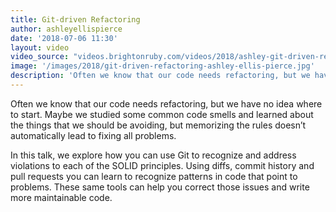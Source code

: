 ```yaml
---
title: Git-driven Refactoring
author: ashleyellispierce
date: '2018-07-06 11:30'
layout: video
video_source: "videos.brightonruby.com/videos/2018/ashley-git-driven-refactoring.mp4"
image: '/images/2018/git-driven-refactoring-ashley-ellis-pierce.jpg'
description: 'Often we know that our code needs refactoring, but we have no idea where to start.'
---
```


Often we know that our code needs refactoring, but we have no idea where to start. Maybe we studied some common code smells and learned about the things that we should be avoiding, but memorizing the rules doesn’t automatically lead to fixing all problems.

In this talk, we explore how you can use Git to recognize and address violations to each of the SOLID principles. Using diffs, commit history and pull requests you can learn to recognize patterns in code that point to problems. These same tools can help you correct those issues and write more maintainable code.
